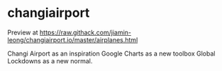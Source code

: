 # changiairport

Preview at https://raw.githack.com/jiamin-leong/changiairport.io/master/airplanes.html

Changi Airport as an inspiration
Google Charts as a new toolbox
Global Lockdowns as a new normal.
